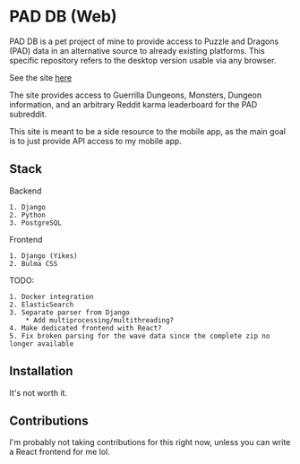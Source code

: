# PAD DB (Web)

PAD DB is a pet project of mine to provide access to Puzzle and Dragons (PAD) data in an 
alternative source to already existing platforms. This specific repository refers to the 
desktop version usable via any browser. 

See the site [here](www.pad-db.com)

The site provides access to Guerrilla Dungeons, Monsters, Dungeon information, and an 
arbitrary Reddit karma leaderboard for the PAD subreddit.

This site is meant to be a side resource to the mobile app, as the main goal is to just provide API
access to my mobile app.

## Stack

Backend

    1. Django
    2. Python
    3. PostgreSQL

Frontend

    1. Django (Yikes)
    2. Bulma CSS
         
TODO:

    1. Docker integration
    2. ElasticSearch
    3. Separate parser from Django
        * Add multiprocessing/multithreading?
    4. Make dedicated frontend with React?
    5. Fix broken parsing for the wave data since the complete zip no longer available
    

## Installation

It's not worth it.

## Contributions

I'm probably not taking contributions for this right now, unless you can write a React frontend for me lol. 
